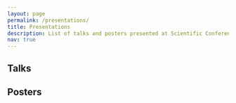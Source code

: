 ```yaml
---
layout: page
permalink: /presentations/
title: Presentations
description: List of talks and posters presented at Scientific Conferences
nav: true
---
```


## Talks

## Posters

